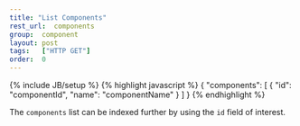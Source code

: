 ```yaml
---
title: "List Components"
rest_url:  components
group:  component
layout: post
tags:   ["HTTP GET"]
order:  0
---
```

{% include JB/setup %}
{% highlight javascript %}
{
    "components": [
        { 
            "id":   "componentId", 
            "name": "componentName" 
        }
    ]
}
{% endhighlight %}

The `components` list can be indexed further by using the `id` field of interest.